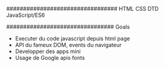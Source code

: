 #################################
HTML
CSS
DTD
JavaScript/ES6

################################ Goals

* Executer du code javascript depuis html page
* API du fameux DOM, events du navigateur
* Developper des apps mini 
* Usage de Google apis fonts 

